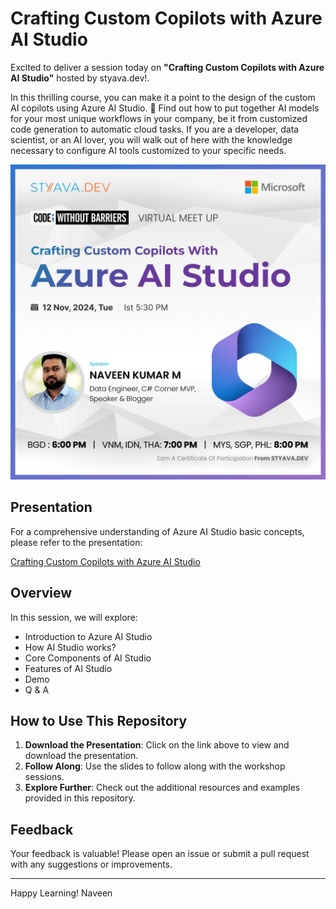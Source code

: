 # Crafting Custom Copilots with Azure AI Studio

Excited to deliver a session today on **"Crafting Custom Copilots with Azure AI Studio"** hosted by styava.dev!.

In this thrilling course, you can make it a point to the design of the custom AI copilots using Azure AI Studio. 🎯 Find out how to put together AI models for your most unique workflows in your company, be it from customized code generation to automatic cloud tasks. If you are a developer, data scientist, or an AI lover, you will walk out of here with the knowledge necessary to configure AI tools customized to your specific needs.

![Naveen_Poster.jpg](https://github.com/navindevan/tech_time_with_naveen/blob/main/12-Nov-2024_STYAVADEV_CraftingCustomCopilotswithAzureAIStudio/images/Naveen_Poster.jpg)

## Presentation

For a comprehensive understanding of Azure AI Studio basic concepts, please refer to the presentation:

[Crafting Custom Copilots with Azure AI Studio](https://github.com/navindevan/tech_time_with_naveen/blob/main/12-Nov-2024_STYAVADEV_CraftingCustomCopilotswithAzureAIStudio/presentation/Crafting_Custom_Copilots_with_Azure_AI_Studio.pdf)

## Overview

In this session, we will explore:
  - Introduction to Azure AI Studio
  - How AI Studio works?
  - Core Components of AI Studio
  - Features of AI Studio
  - Demo 
  - Q & A

## How to Use This Repository

1. **Download the Presentation**: Click on the link above to view and download the presentation.
2. **Follow Along**: Use the slides to follow along with the workshop sessions.
3. **Explore Further**: Check out the additional resources and examples provided in this repository.

## Feedback

Your feedback is valuable! Please open an issue or submit a pull request with any suggestions or improvements.

---

Happy Learning!
Naveen
